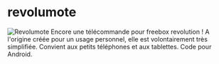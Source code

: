 revolumote
==========
<img src="https://lh4.ggpht.com/nisfzFSfyT03A0MM3ynRDD77wiHbRnsYQrXI9jNyLsBclTY_wyKcy6UUSqqmpMvZxlY=w300" alt="Revolumote" />
Encore une télécommande pour freebox revolution !
A l'origine créée pour un usage personnel, elle est volontairement très simplifiée.
Convient aux petits téléphones et aux tablettes.
Code pour Android.


